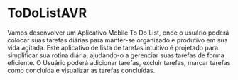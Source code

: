 # ToDoListAVR

Vamos desenvolver um Aplicativo Mobile To Do List, onde o usuário poderá colocar suas tarefas diárias para manter-se organizado e produtivo em sua vida agitada. 
Este aplicativo de lista de tarefas intuitivo é projetado para simplificar sua rotina diária, ajudando-o a gerenciar suas tarefas de forma eficiente.
O Usuário poderá adicionar tarefas, excluir tarefas, marcar tarefas como concluída e visualizar as tarefas concluídas.
